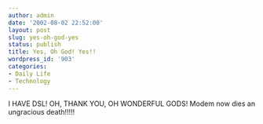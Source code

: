 ```yaml
---
author: admin
date: '2002-08-02 22:52:00'
layout: post
slug: yes-oh-god-yes
status: publish
title: Yes, Oh God! Yes!!
wordpress_id: '903'
categories:
- Daily Life
- Technology
---
```


I HAVE DSL! OH, THANK YOU, OH WONDERFUL GODS! Modem now dies an
ungracious death!!!!!
